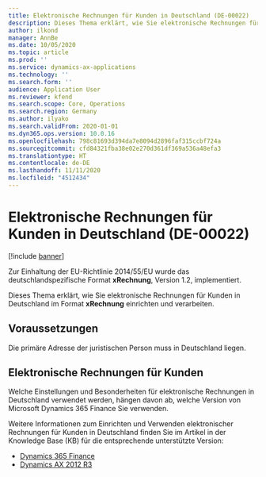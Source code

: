 ```yaml
---
title: Elektronische Rechnungen für Kunden in Deutschland (DE-00022)
description: Dieses Thema erklärt, wie Sie elektronische Rechnungen für Kunden in Deutschland einrichten und verarbeiten.
author: ilkond
manager: AnnBe
ms.date: 10/05/2020
ms.topic: article
ms.prod: ''
ms.service: dynamics-ax-applications
ms.technology: ''
ms.search.form: ''
audience: Application User
ms.reviewer: kfend
ms.search.scope: Core, Operations
ms.search.region: Germany
ms.author: ilyako
ms.search.validFrom: 2020-01-01
ms.dyn365.ops.version: 10.0.16
ms.openlocfilehash: 798c81693d394da7e8094d2896faf315ccbf724a
ms.sourcegitcommit: cfd84321fba38e02e270d361df369a536a48efa3
ms.translationtype: HT
ms.contentlocale: de-DE
ms.lasthandoff: 11/11/2020
ms.locfileid: "4512434"
---
```

# <a name="customer-electronic-invoices-in-germany-de-00022"></a>Elektronische Rechnungen für Kunden in Deutschland (DE-00022)

[!include [banner](../includes/banner.md)]

Zur Einhaltung der EU-Richtlinie 2014/55/EU wurde das deutschlandspezifische Format **xRechnung**, Version 1.2, implementiert.

Dieses Thema erklärt, wie Sie elektronische Rechnungen für Kunden in Deutschland im Format **xRechnung** einrichten und verarbeiten.

## <a name="prerequisites"></a>Voraussetzungen

Die primäre Adresse der juristischen Person muss in Deutschland liegen.

## <a name="customer-electronic-invoices"></a>Elektronische Rechnungen für Kunden

Welche Einstellungen und Besonderheiten für elektronische Rechnungen in Deutschland verwendet werden, hängen davon ab, welche Version von Microsoft Dynamics 365 Finance Sie verwenden.

Weitere Informationen zum Einrichten und Verwenden elektronischer Rechnungen für Kunden in Deutschland finden Sie im Artikel in der Knowledge Base (KB) für die entsprechende unterstützte Version:

- [Dynamics 365 Finance](https://support.microsoft.com/help/4490705)
- [Dynamics AX 2012 R3](https://fix.lcs.dynamics.com/Issue/Details?kb=4494484&bugId=3979521)
